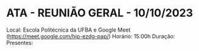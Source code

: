 #  ATA - REUNIÃO GERAL - 10/10/2023

Local: Escola Politécnica da UFBA e Google Meet (<https://meet.google.com/hip-ezdg-pap/>)
Horário: 15:00h
Duração:
Presentes:
